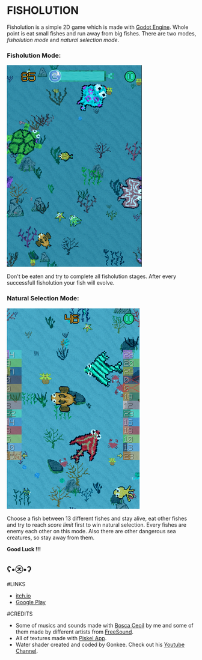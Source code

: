 # FISHOLUTION

Fisholution is a simple 2D game which is made with [Godot Engine](https://godotengine.org). Whole point is eat small fishes and run away from big fishes.
There are two modes, *fisholution mode* and *natural selection mode*.

### Fisholution Mode: 
![fisholution_mode](fisholution_mode.png)

Don't be eaten and try to complete all fisholution stages. After every successfull fisholution your fish will evolve.

### Natural Selection Mode: 
![ns_mode](ns_mode.png)

Choose a fish between 13 different fishes and stay alive, eat other fishes and try to reach *score limit* first to win natural selection. Every fishes are enemy each other on this mode. Also there are other dangerous sea creatures, so stay away from them.  

**Good Luck !!!**
## ʕ•㉨•ʔ

#LINKS

- [itch.io](https://nordicebear.itch.io/fisholution)
- [Google Play](https://play.google.com/store/apps/details?id=com.NordicebearGames.Fisholution)

#CREDITS

- Some of musics and sounds made with [Bosca Ceoil](https://boscaceoil.net) by me and some of them made by different artists from [FreeSound](https://freesound.org).
- All of textures made with [Piskel App](https://www.piskelapp.com).
- Water shader created and coded by Gonkee. Check out his [Youtube Channel](https://www.youtube.com/channel/UCJqCPFHdbc6443G3Sz6VYDw/featured).


